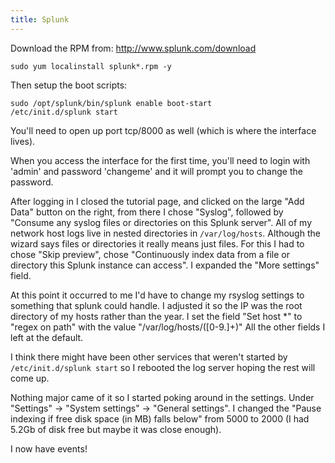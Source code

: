 ```yaml
---
title: Splunk
---
```


Download the RPM from: http://www.splunk.com/download

```
sudo yum localinstall splunk*.rpm -y
```

Then setup the boot scripts:

```
sudo /opt/splunk/bin/splunk enable boot-start
/etc/init.d/splunk start
```

You'll need to open up port tcp/8000 as well (which is where the interface
lives).

When you access the interface for the first time, you'll need to login with
'admin' and password 'changeme' and it will prompt you to change the password.

After logging in I closed the tutorial page, and clicked on the large "Add
Data" button on the right, from there I chose "Syslog", followed by "Consume
any syslog files or directories on this Splunk server". All of my network host
logs live in nested directories in `/var/log/hosts`. Although the wizard says
files or directories it really means just files. For this I had to chose "Skip
preview", chose "Continuously index data from a file or directory this Splunk
instance can access". I expanded the "More settings" field.

At this point it occurred to me I'd have to change my rsyslog settings to
something that splunk could handle. I adjusted it so the IP was the root
directory of my hosts rather than the year. I set the field "Set host *" to
"regex on path" with the value "/var/log/hosts/([0-9.]+)" All the other fields
I left at the default.

I think there might have been other services that weren't started by
`/etc/init.d/splunk start` so I rebooted the log server hoping the rest will
come up.

Nothing major came of it so I started poking around in the settings. Under
"Settings" -> "System settings" -> "General settings". I changed the "Pause
indexing if free disk space (in MB) falls below" from 5000 to 2000 (I had 5.2Gb
of disk free but maybe it was close enough).

I now have events!

